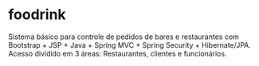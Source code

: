 # foodrink
Sistema básico para controle de pedidos de bares e restaurantes com Bootstrap + JSP + Java + Spring MVC + Spring Security + Hibernate/JPA. Acesso dividido em 3 áreas: Restaurantes, clientes e funcionários.
